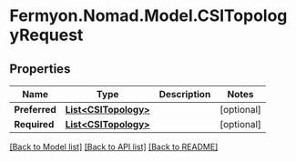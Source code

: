 # Fermyon.Nomad.Model.CSITopologyRequest

## Properties

Name | Type | Description | Notes
------------ | ------------- | ------------- | -------------
**Preferred** | [**List&lt;CSITopology&gt;**](CSITopology.md) |  | [optional] 
**Required** | [**List&lt;CSITopology&gt;**](CSITopology.md) |  | [optional] 

[[Back to Model list]](../README.md#documentation-for-models) [[Back to API list]](../README.md#documentation-for-api-endpoints) [[Back to README]](../README.md)

